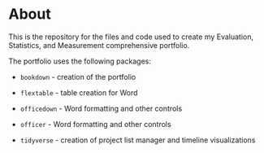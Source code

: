 # About

This is the repository for the files and code used to create my Evaluation, Statistics, and Measurement comprehensive portfolio.

The portfolio uses the following packages:

-   `bookdown` - creation of the portfolio

-   `flextable` - table creation for Word

-   `officedown` - Word formatting and other controls

-   `officer` - Word formatting and other controls

-   `tidyverse` - creation of project list manager and timeline visualizations

